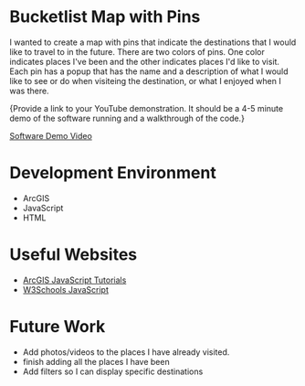 # Bucketlist Map with Pins

I wanted to create a map with pins that indicate the destinations that I would like to travel to in the future. There are two colors of pins. One color indicates places I've been and the other indicates places I'd like to visit. Each pin has a popup that has the name and a description of what I would like to see or do when visiteing the destination, or what I enjoyed when I was there.   



{Provide a link to your YouTube demonstration.  It should be a 4-5 minute demo of the software running and a walkthrough of the code.}

[Software Demo Video](http://youtube.link.goes.here)

# Development Environment

* ArcGIS
* JavaScript
* HTML



# Useful Websites


* [ArcGIS JavaScript Tutorials](https://developers.arcgis.com/javascript/latest/)
* [W3Schools JavaScript](https://www.w3schools.com/js/)

# Future Work


* Add photos/videos to the places I have already visited.
* finish adding all the places I have been
* Add filters so I can display specific destinations 
